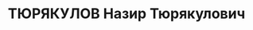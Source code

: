 ---
title: ТЮРЯКУЛОВ Назир Тюрякулович
description: "Род. в 1893, Ферганская обл., Ферганский р-н, Коканд, казах, обр.: незаконченное\
  \ высшее экономическое. Проживал: Московская обл., Москва. Журналист \n  Арестован\
  \ 15.07.1937. Обв. по ст. 58-1а, 58-8, 58-11 УК РСФСР. Приговор: ВК ВС СССР, 09.11.1937\
  \ – ВМН. \n  Реабилитирован ВК ВС СССР 28.01.1958"
---